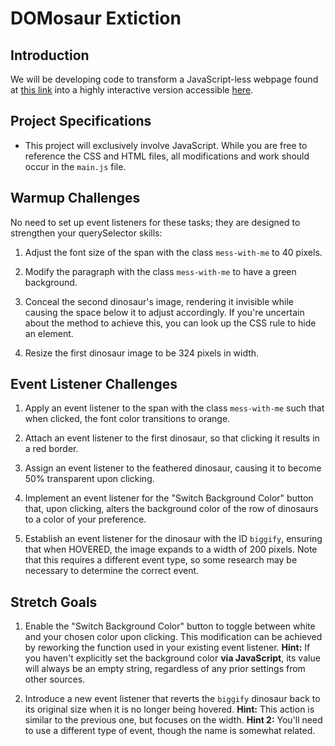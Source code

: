 # DOMosaur Extiction

## Introduction

We will be developing code to transform a JavaScript-less webpage found at [this link](https://domosaur.surge.sh) into a highly interactive version accessible [here](https://domosaur-solution.surge.sh).

## Project Specifications

* This project will exclusively involve JavaScript. While you are free to reference the CSS and HTML files, all modifications and work should occur in the `main.js` file.

## Warmup Challenges

No need to set up event listeners for these tasks; they are designed to strengthen your querySelector skills:

1. Adjust the font size of the span with the class `mess-with-me` to 40 pixels.

2. Modify the paragraph with the class `mess-with-me` to have a green background.

3. Conceal the second dinosaur's image, rendering it invisible while causing the space below it to adjust accordingly. If you're uncertain about the method to achieve this, you can look up the CSS rule to hide an element.

4. Resize the first dinosaur image to be 324 pixels in width.

## Event Listener Challenges

1. Apply an event listener to the span with the class `mess-with-me` such that when clicked, the font color transitions to orange.

2. Attach an event listener to the first dinosaur, so that clicking it results in a red border.

3. Assign an event listener to the feathered dinosaur, causing it to become 50% transparent upon clicking.

4. Implement an event listener for the "Switch Background Color" button that, upon clicking, alters the background color of the row of dinosaurs to a color of your preference.

5. Establish an event listener for the dinosaur with the ID `biggify`, ensuring that when HOVERED, the image expands to a width of 200 pixels. Note that this requires a different event type, so some research may be necessary to determine the correct event.

## Stretch Goals

1. Enable the "Switch Background Color" button to toggle between white and your chosen color upon clicking. This modification can be achieved by reworking the function used in your existing event listener. **Hint:** If you haven't explicitly set the background color **via JavaScript**, its value will always be an empty string, regardless of any prior settings from other sources.

2. Introduce a new event listener that reverts the `biggify` dinosaur back to its original size when it is no longer being hovered. **Hint:** This action is similar to the previous one, but focuses on the width. **Hint 2:** You'll need to use a different type of event, though the name is somewhat related.
